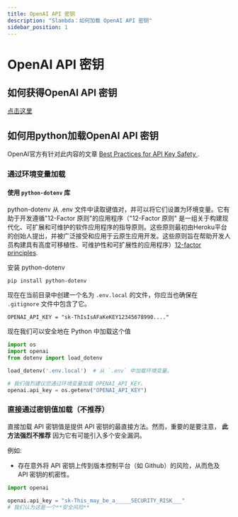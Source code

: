 ```yaml
---
title: OpenAI API 密钥
description: "Slambda：如何加载 OpenAI API 密钥"
sidebar_position: 1
---
```


# OpenAI API 密钥

## 如何获得OpenAI API 密钥

[点击这里](https://platform.openai.com/account/api-keys)

## 如何用python加载OpenAI API 密钥

OpenAI官方有针对此内容的文章 [Best Practices for API Key Safety
](https://help.openai.com/en/articles/5112595-best-practices-for-api-key-safety).

### 通过环境变量加载

#### 使用 `python-dotenv` 库

python-dotenv 从 .env 文件中读取键值对，并可以将它们设置为环境变量。它有助于开发遵循"12-Factor 原则"的应用程序（"12-Factor 原则" 是一组关于构建现代化、可扩展和可维护的软件应用程序的指导原则。这些原则最初由Heroku平台的创始人提出，并被广泛接受和应用于云原生应用开发。这些原则旨在帮助开发人员构建具有高度可移植性、可维护性和可扩展性的应用程序）[12-factor principles](https://12factor.net/config).

安装 python-dotenv

```shell
pip install python-dotenv
```

现在在当前目录中创建一个名为 `.env.local` 的文件，你应当也确保在 `.gitignore` 文件中包含了它。

```shell title=".env.local"
OPENAI_API_KEY = "sk-ThIsIsAFaKeKEY12345678990...."
```

现在我们可以安全地在 Python 中加载这个值

```python
import os
import openai
from dotenv import load_dotenv

load_dotenv('.env.local')  # 从 `.env` 中加载环境变量。

# 我们强烈建议您通过环境变量加载 OPENAI_API_KEY。
openai.api_key = os.getenv("OPENAI_API_KEY")

```

### 直接通过密钥值加载（不推荐）

直接加载 API 密钥值是提供 API 密钥的最直接方法。然而，重要的是要注意， **此方法强烈不推荐** 因为它有可能引入多个安全漏洞。

例如:

* 存在意外将 API 密钥上传到版本控制平台（如 Github）的风险，从而危及 API 密钥的机密性。

```python
import openai

openai.api_key = "sk-This_may_be_a_____SECURITY_RISK___"
# 我们认为这是一个**安全风险**
```



